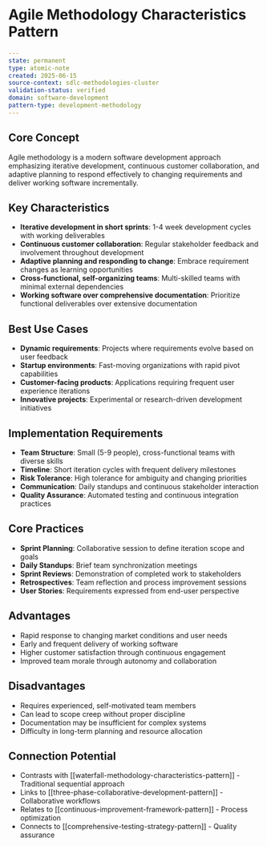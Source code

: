# Agile Methodology Characteristics Pattern

```yaml
---
state: permanent
type: atomic-note
created: 2025-06-15
source-context: sdlc-methodologies-cluster
validation-status: verified
domain: software-development
pattern-type: development-methodology
---
```

## Core Concept

Agile methodology is a modern software development approach emphasizing iterative development, continuous customer collaboration, and adaptive planning to respond effectively to changing requirements and deliver working software incrementally.

## Key Characteristics

- **Iterative development in short sprints**: 1-4 week development cycles with working deliverables
- **Continuous customer collaboration**: Regular stakeholder feedback and involvement throughout development
- **Adaptive planning and responding to change**: Embrace requirement changes as learning opportunities
- **Cross-functional, self-organizing teams**: Multi-skilled teams with minimal external dependencies
- **Working software over comprehensive documentation**: Prioritize functional deliverables over extensive documentation

## Best Use Cases

- **Dynamic requirements**: Projects where requirements evolve based on user feedback
- **Startup environments**: Fast-moving organizations with rapid pivot capabilities
- **Customer-facing products**: Applications requiring frequent user experience iterations
- **Innovative projects**: Experimental or research-driven development initiatives

## Implementation Requirements

- **Team Structure**: Small (5-9 people), cross-functional teams with diverse skills
- **Timeline**: Short iteration cycles with frequent delivery milestones
- **Risk Tolerance**: High tolerance for ambiguity and changing priorities
- **Communication**: Daily standups and continuous stakeholder interaction
- **Quality Assurance**: Automated testing and continuous integration practices

## Core Practices

- **Sprint Planning**: Collaborative session to define iteration scope and goals
- **Daily Standups**: Brief team synchronization meetings
- **Sprint Reviews**: Demonstration of completed work to stakeholders
- **Retrospectives**: Team reflection and process improvement sessions
- **User Stories**: Requirements expressed from end-user perspective

## Advantages

- Rapid response to changing market conditions and user needs
- Early and frequent delivery of working software
- Higher customer satisfaction through continuous engagement
- Improved team morale through autonomy and collaboration

## Disadvantages

- Requires experienced, self-motivated team members
- Can lead to scope creep without proper discipline
- Documentation may be insufficient for complex systems
- Difficulty in long-term planning and resource allocation

## Connection Potential

- Contrasts with [[waterfall-methodology-characteristics-pattern]] - Traditional sequential approach
- Links to [[three-phase-collaborative-development-pattern]] - Collaborative workflows
- Relates to [[continuous-improvement-framework-pattern]] - Process optimization
- Connects to [[comprehensive-testing-strategy-pattern]] - Quality assurance